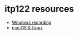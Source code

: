# itp122 resources

- [Windows recording](https://htmlpreview.github.io/?https://raw.githubusercontent.com/tabreturn/torrens-resources/itp122/recording-windows.html)
- [macOS & Linux](https://htmlpreview.github.io/?https://raw.githubusercontent.com/tabreturn/torrens-resources/itp122/recording-macoslinux.html)

